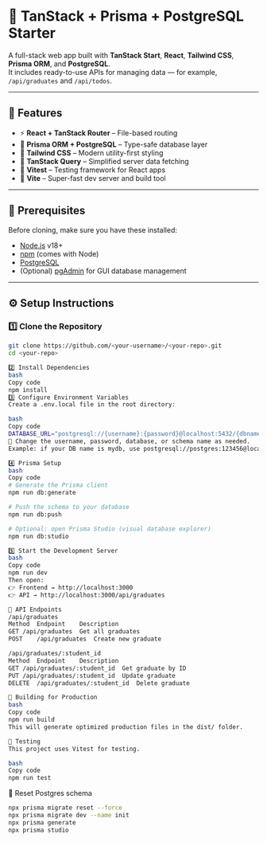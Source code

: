 # 🚀 TanStack + Prisma + PostgreSQL Starter

A full-stack web app built with **TanStack Start**, **React**, **Tailwind CSS**, **Prisma ORM**, and **PostgreSQL**.  
It includes ready-to-use APIs for managing data — for example, `/api/graduates` and `/api/todos`.

---

## 🧩 Features

- ⚡ **React + TanStack Router** – File-based routing
- 🧱 **Prisma ORM + PostgreSQL** – Type-safe database layer
- 🎨 **Tailwind CSS** – Modern utility-first styling
- 🧠 **TanStack Query** – Simplified server data fetching
- 🧪 **Vitest** – Testing framework for React apps
- 🚀 **Vite** – Super-fast dev server and build tool

---

## 🧰 Prerequisites

Before cloning, make sure you have these installed:

- [Node.js](https://nodejs.org/) v18+
- [npm](https://www.npmjs.com/) (comes with Node)
- [PostgreSQL](https://www.postgresql.org/)
- (Optional) [pgAdmin](https://www.pgadmin.org/) for GUI database management

---

## ⚙️ Setup Instructions

### 1️⃣ Clone the Repository

```bash
git clone https://github.com/<your-username>/<your-repo>.git
cd <your-repo>
```

```bash
2️⃣ Install Dependencies
bash
Copy code
npm install
3️⃣ Configure Environment Variables
Create a .env.local file in the root directory:

bash
Copy code
DATABASE_URL="postgresql://{username}:{password}@localhost:5432/{dbname}?schema={schemaname}"
🧠 Change the username, password, database, or schema name as needed.
Example: if your DB name is mydb, use postgresql://postgres:123456@localhost:5432/mydb?schema=public.
```

```bash
4️⃣ Prisma Setup
bash
Copy code
# Generate the Prisma client
npm run db:generate

# Push the schema to your database
npm run db:push

# Optional: open Prisma Studio (visual database explorer)
npm run db:studio
```

```bash
5️⃣ Start the Development Server
bash
Copy code
npm run dev
Then open:
👉 Frontend → http://localhost:3000
👉 API → http://localhost:3000/api/graduates

🧠 API Endpoints
/api/graduates
Method	Endpoint	Description
GET	/api/graduates	Get all graduates
POST	/api/graduates	Create new graduate

/api/graduates/:student_id
Method	Endpoint	Description
GET	/api/graduates/:student_id	Get graduate by ID
PUT	/api/graduates/:student_id	Update graduate
DELETE	/api/graduates/:student_id	Delete graduate

🧱 Building for Production
bash
Copy code
npm run build
This will generate optimized production files in the dist/ folder.

🧪 Testing
This project uses Vitest for testing.

bash
Copy code
npm run test
```

🧪 Reset Postgres schema

```bash
npx prisma migrate reset --force
npx prisma migrate dev --name init
npx prisma generate
npx prisma studio
```
